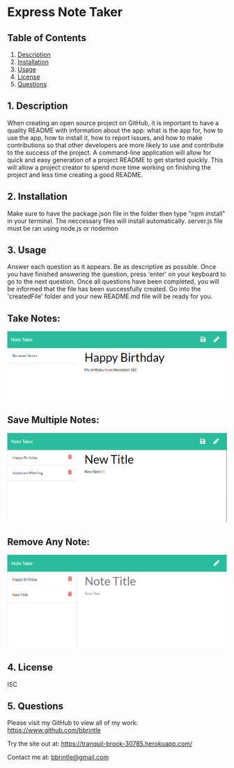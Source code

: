 # Express Note Taker

## Table of Contents
1. [ Description ](#desc)
2. [ Installation ](#install)
3. [ Usage ](#usage)
4. [ License ](#lic)
5. [ Questions ](#quest)
    
<a name="desc"></a>
## 1. Description
When creating an open source project on GitHub, it is important to have a quality README with information about the app: what is the app for, how to use the app, how to install it, how to report issues, and how to make contributions so that other developers are more likely to use and contribute to the success of the project. A command-line application will allow for quick and easy generation of a project README to get started quickly. This will allow a project creator to spend more time working on finishing the project and less time creating a good README.
    
<a name="install"></a>
## 2. Installation
Make sure to have the package.json file in the folder then type "npm install" in your terminal. The neccessary files will install automatically.
server.js file must be ran using node.js or nodemon
    
<a name="usage"></a>
## 3. Usage
Answer each question as it appears. Be as descriptive as possible. Once you have finished answering the question, press 'enter' on your keyboard to go to the next question. Once all questions have been completed, you will be informed that the file has been successfully created. Go into the 'createdFile' folder and your new README.md file will be ready for you.
<br>
<h2>Take Notes:</h2>
<img src="./public/assets/image/NoteTakerScreenShot3.PNG">
<br>
<h2>Save Multiple Notes:</h2>
<img src="./public/assets/image/NoteTakerScreenShot.PNG">
<br>
<h2>Remove Any Note:</h2>
<img src="/public/assets/image/NoteTakerScreenShot2.PNG">
    
<a name="lic"></a>
## 4. License
ISC
    

<a name="quest"></a>
## 5. Questions
Please visit my GitHub to view all of my work:
https://www.github.com/bbrintle 

Try the site out at:
https://tranquil-brook-30785.herokuapp.com/

Contact me at: bbrintle@gmail.com